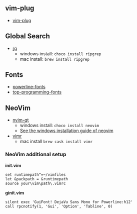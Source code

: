## vim-plug

  - [vim-plug](https://github.com/junegunn/vim-plug)

## Global Search

  - [rg](https://github.com/BurntSushi/ripgrep)
    - windows install: `choco install ripgrep`
    - mac install: `brew install ripgrep`

## Fonts

  - [powerline-fonts](https://github.com/powerline/fonts)
  - [top-programming-fonts](https://github.com/hbin/top-programming-fonts)

## NeoVim

  - [nvim-qt](https://github.com/equalsraf/neovim-qt)
    - windows install: `choco install neovim`
    - [See the windows installation guide of neovim](https://github.com/neovim/neovim/wiki/Installing-Neovim#windows)
  - [vimr](https://github.com/qvacua/vimr)
    - mac install `brew cask install vimr`

### NeoVim additional setup

**init.vim**

```vim
set runtimepath^=~/vimfiles
let &packpath = &runtimepath
source your\vim\path\.vimrc
```

**ginit.vim**

```vim
silent exec 'GuiFont! DejaVu Sans Mono for Powerline:h12'
call rpcnotify(1, 'Gui', 'Option', 'Tabline', 0)
```
